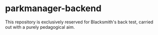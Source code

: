 # parkmanager-backend
This repository is exclusively reserved for Blacksmith's back test, carried out with a purely pedagogical aim.